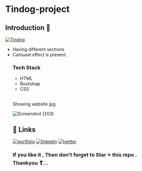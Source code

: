 # Tindog-project


<h2>Introduction 💛</h2>


[![Tindog](https://img.shields.io/badge/Tindog🐶-1DA1F2?style=for-the-badge&logo=Tindog&logoColor=white)](https://meetahaldar.github.io/Tindog-project/)


<ul>
  <li>
  Having different sections
  </li>
 <li>
   Carousel effect is present

  </li>
  <h3>Tech Stack</h3>
  <ul>
    <li>HTML</li>
        <li>Bootstrap</li>
        <li>CSS</li>
      
  </ul>
  <br>

<p> Showing website jpg.</p>

![Screenshot (203)](https://user-images.githubusercontent.com/69325431/143614011-a82e061f-8060-4b52-8a05-023d39ff34e8.png)




## 🔗 Links
[![portfolio](https://img.shields.io/badge/my_portfolio-000?style=for-the-badge&logo=ko-fi&logoColor=white)](https://meeta.dns.army/)
[![linkedin](https://img.shields.io/badge/linkedin-0A66C2?style=for-the-badge&logo=linkedin&logoColor=white)](https://www.linkedin.com/in/meeta-haldar-601b41203/?locale=en_US)
[![twitter](https://img.shields.io/badge/twitter-1DA1F2?style=for-the-badge&logo=twitter&logoColor=white)](https://twitter.com/Meeta_boss)

  
  <h3> If you like it , Then don't forget to Star ⭐ this repo . Thankyou ❣... </h3>
